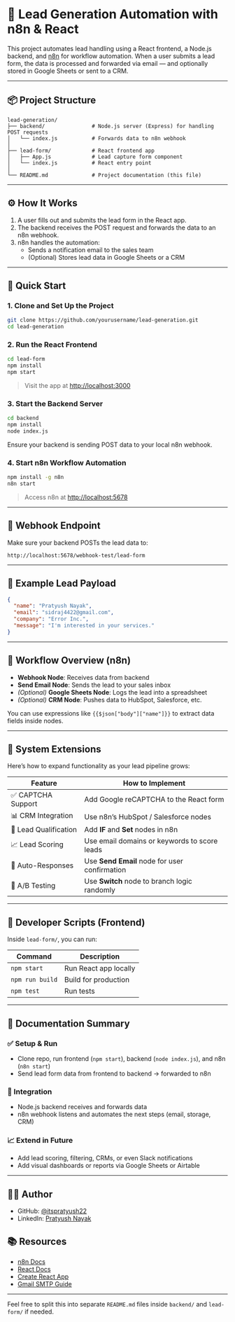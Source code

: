 # 📨 Lead Generation Automation with n8n & React

This project automates lead handling using a React frontend, a Node.js backend, and [n8n](https://n8n.io/) for workflow automation. When a user submits a lead form, the data is processed and forwarded via email — and optionally stored in Google Sheets or sent to a CRM.

---

## 📦 Project Structure

```
lead-generation/
├── backend/               # Node.js server (Express) for handling POST requests
│   └── index.js           # Forwards data to n8n webhook
│
├── lead-form/             # React frontend app
│   ├── App.js             # Lead capture form component
│   └── index.js           # React entry point
│
└── README.md              # Project documentation (this file)
```

---

## ⚙️ How It Works

1. A user fills out and submits the lead form in the React app.
2. The backend receives the POST request and forwards the data to an n8n webhook.
3. n8n handles the automation:
   - Sends a notification email to the sales team
   - (Optional) Stores lead data in Google Sheets or a CRM

---

## 🚀 Quick Start

### 1. Clone and Set Up the Project

```bash
git clone https://github.com/yourusername/lead-generation.git
cd lead-generation
```

### 2. Run the React Frontend

```bash
cd lead-form
npm install
npm start
```

> Visit the app at [http://localhost:3000](http://localhost:3000)

### 3. Start the Backend Server

```bash
cd backend
npm install
node index.js
```

Ensure your backend is sending POST data to your local n8n webhook.

### 4. Start n8n Workflow Automation

```bash
npm install -g n8n
n8n start
```

> Access n8n at [http://localhost:5678](http://localhost:5678)

---

## 🔗 Webhook Endpoint

Make sure your backend POSTs the lead data to:

```
http://localhost:5678/webhook-test/lead-form
```

---

## 💼 Example Lead Payload

```json
{
  "name": "Pratyush Nayak",
  "email": "sidraj4422@gmail.com",
  "company": "Error Inc.",
  "message": "I'm interested in your services."
}
```

---

## 🧠 Workflow Overview (n8n)

- **Webhook Node**: Receives data from backend
- **Send Email Node**: Sends the lead to your sales inbox
- *(Optional)* **Google Sheets Node**: Logs the lead into a spreadsheet
- *(Optional)* **CRM Node**: Pushes data to HubSpot, Salesforce, etc.

You can use expressions like `{{$json["body"]["name"]}}` to extract data fields inside nodes.

---

## 🧩 System Extensions

Here’s how to expand functionality as your lead pipeline grows:

| Feature                  | How to Implement                             |
|--------------------------|----------------------------------------------|
| ✅ CAPTCHA Support        | Add Google reCAPTCHA to the React form       |
| 📊 CRM Integration        | Use n8n’s HubSpot / Salesforce nodes         |
| 🧠 Lead Qualification     | Add **IF** and **Set** nodes in n8n          |
| 📈 Lead Scoring           | Use email domains or keywords to score leads |
| 🔁 Auto-Responses         | Use **Send Email** node for user confirmation |
| 🧪 A/B Testing            | Use **Switch** node to branch logic randomly |

---

## 🧪 Developer Scripts (Frontend)

Inside `lead-form/`, you can run:

| Command           | Description                                 |
|------------------|---------------------------------------------|
| `npm start`      | Run React app locally                       |
| `npm run build`  | Build for production                        |
| `npm test`       | Run tests                                   |

---

## 📘 Documentation Summary

### ✅ Setup & Run

- Clone repo, run frontend (`npm start`), backend (`node index.js`), and n8n (`n8n start`)
- Send lead form data from frontend to backend → forwarded to n8n

### 🔄 Integration

- Node.js backend receives and forwards data
- n8n webhook listens and automates the next steps (email, storage, CRM)

### 📈 Extend in Future

- Add lead scoring, filtering, CRMs, or even Slack notifications
- Add visual dashboards or reports via Google Sheets or Airtable

---

## 🙋‍♂️ Author

- GitHub: [@itspratyush22](https://github.com/itspratyush22)
- LinkedIn: [Pratyush Nayak](https://www.linkedin.com/in/pratyush-nayak-5b0a95238/)



## 📚 Resources

- [n8n Docs](https://docs.n8n.io/)
- [React Docs](https://reactjs.org/)
- [Create React App](https://create-react-app.dev/)
- [Gmail SMTP Guide](https://support.google.com/mail/answer/7126229)

---

Feel free to split this into separate `README.md` files inside `backend/` and `lead-form/` if needed.
